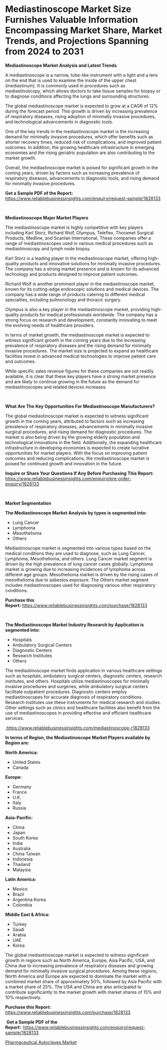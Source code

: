 <p><h1>Mediastinoscope Market Size Furnishes Valuable Information Encompassing Market Share, Market Trends, and Projections Spanning from 2024 to 2031</h1></p><p><strong>Mediastinoscope Market Analysis and Latest Trends</strong></p>
<p><p>A mediastinoscope is a narrow, tube-like instrument with a light and a lens on the end that is used to examine the inside of the upper chest (mediastinum). It is commonly used in procedures such as mediastinoscopy, which allows doctors to take tissue samples for biopsy or to diagnose conditions affecting the lungs and surrounding structures.</p><p>The global mediastinoscope market is expected to grow at a CAGR of 12% during the forecast period. This growth is driven by increasing prevalence of respiratory diseases, rising adoption of minimally invasive procedures, and technological advancements in diagnostic tools.</p><p>One of the key trends in the mediastinoscope market is the increasing demand for minimally invasive procedures, which offer benefits such as shorter recovery times, reduced risk of complications, and improved patient outcomes. In addition, the growing healthcare infrastructure in emerging economies and the rising geriatric population are also contributing to the market growth.</p><p>Overall, the mediastinoscope market is poised for significant growth in the coming years, driven by factors such as increasing prevalence of respiratory diseases, advancements in diagnostic tools, and rising demand for minimally invasive procedures.</p></p>
<p><strong>Get a Sample PDF of the Report:&nbsp;</strong> <a href="https://www.reliablebusinessinsights.com/enquiry/request-sample/1828133">https://www.reliablebusinessinsights.com/enquiry/request-sample/1828133</a></p>
<p>&nbsp;</p>
<p><strong>Mediastinoscope Major Market Players</strong></p>
<p><p>The mediastinoscope market is highly competitive with key players including Karl Storz, Richard Wolf, Olympus, Teleflex, Thoramet Surgical Products, Medline, and Scanlan International. These companies offer a range of mediastinoscopes used in various medical procedures such as mediastinoscopy and lymph node biopsy.</p><p>Karl Storz is a leading player in the mediastinoscope market, offering high-quality products and innovative solutions for minimally invasive procedures. The company has a strong market presence and is known for its advanced technology and products designed to improve patient outcomes.</p><p>Richard Wolf is another prominent player in the mediastinoscope market, known for its cutting-edge endoscopic solutions and medical devices. The company has a wide range of products catering to different medical specialties, including pulmonology and thoracic surgery.</p><p>Olympus is also a key player in the mediastinoscope market, providing high-quality products for medical professionals worldwide. The company has a strong focus on research and development, constantly innovating to meet the evolving needs of healthcare providers.</p><p>In terms of market growth, the mediastinoscope market is expected to witness significant growth in the coming years due to the increasing prevalence of respiratory diseases and the rising demand for minimally invasive procedures. The market size is projected to expand as healthcare facilities invest in advanced medical technologies to improve patient care and outcomes.</p><p>While specific sales revenue figures for these companies are not readily available, it is clear that these key players have a strong market presence and are likely to continue growing in the future as the demand for mediastinoscopes and related devices increases.</p></p>
<p>&nbsp;</p>
<p><strong>What Are The Key Opportunities For Mediastinoscope Manufacturers?</strong></p>
<p><p>The global mediastinoscope market is expected to witness significant growth in the coming years, attributed to factors such as increasing prevalence of respiratory diseases, advancements in minimally invasive surgical procedures, and rising demand for diagnostic procedures. The market is also being driven by the growing elderly population and technological innovations in the field. Additionally, the expanding healthcare infrastructure in developing economies is expected to create lucrative opportunities for market players. With the focus on improving patient outcomes and reducing complications, the mediastinoscope market is poised for continued growth and innovation in the future.</p></p>
<p><strong>Inquire or Share Your Questions If Any Before Purchasing This Report:</strong> <a href="https://www.reliablebusinessinsights.com/enquiry/pre-order-enquiry/1828133">https://www.reliablebusinessinsights.com/enquiry/pre-order-enquiry/1828133</a></p>
<p>&nbsp;</p>
<p><strong>Market Segmentation</strong></p>
<p><strong>The Mediastinoscope Market Analysis by types is segmented into:</strong></p>
<p><ul><li>Lung Cancer</li><li>Lymphoma</li><li>Mesothelioma</li><li>Others</li></ul></p>
<p><p>Mediastinoscope market is segmented into various types based on the medical conditions they are used to diagnose, such as Lung Cancer, Lymphoma, Mesothelioma, and others. Lung Cancer market segment is driven by the high prevalence of lung cancer cases globally. Lymphoma market is growing due to increasing incidences of lymphoma across different age groups. Mesothelioma market is driven by the rising cases of mesothelioma due to asbestos exposure. The Others market segment includes mediastinoscopes used for diagnosing various other respiratory conditions.</p></p>
<p><strong>Purchase this Report:&nbsp;</strong><a href="https://www.reliablebusinessinsights.com/purchase/1828133">https://www.reliablebusinessinsights.com/purchase/1828133</a></p>
<p>&nbsp;</p>
<p><strong>The Mediastinoscope Market Industry Research by Application is segmented into:</strong></p>
<p><ul><li>Hospitals</li><li>Ambulatory Surgical Centers</li><li>Diagnostic Centers</li><li>Research Institutes</li><li>Others</li></ul></p>
<p><p>The mediastinoscope market finds application in various healthcare settings such as hospitals, ambulatory surgical centers, diagnostic centers, research institutes, and others. Hospitals utilize mediastinoscopes for minimally invasive procedures and surgeries, while ambulatory surgical centers facilitate outpatient procedures. Diagnostic centers employ mediastinoscopes for accurate diagnosis of respiratory conditions. Research institutes use these instruments for medical research and studies. Other settings such as clinics and healthcare facilities also benefit from the use of mediastinoscopes in providing effective and efficient healthcare services.</p></p>
<p><a href="https://www.reliablebusinessinsights.com/mediastinoscope-r1828133">&nbsp;https://www.reliablebusinessinsights.com/mediastinoscope-r1828133</a></p>
<p><strong>In terms of Region, the Mediastinoscope Market Players available by Region are:</strong></p>
<p>
    <p> <strong> North America: </strong>
        <ul>
            <li>United States</li>
            <li>Canada</li>
        </ul>
        </p> 
    <p> <strong> Europe: </strong>
        <ul>
            <li>Germany</li>
            <li>France</li>
            <li>U.K.</li>
            <li>Italy</li>
            <li>Russia</li>
        </ul>
        </p> 
    <p> <strong> Asia-Pacific: </strong>
        <ul>
            <li>China</li>
            <li>Japan</li>
            <li>South Korea</li>
            <li>India</li>
            <li>Australia</li>
            <li>China Taiwan</li>
            <li>Indonesia</li>
            <li>Thailand</li>
            <li>Malaysia</li>
        </ul>
        </p> 
    <p> <strong> Latin America: </strong>
        <ul>
            <li>Mexico</li>
            <li>Brazil</li>
            <li>Argentina Korea</li>
            <li>Colombia</li>
        </ul>
        </p> 
    <p> <strong> Middle East & Africa: </strong>
        <ul>
            <li>Turkey</li>
            <li>Saudi</li>
            <li>Arabia</li>
            <li>UAE</li>
            <li>Korea</li>
        </ul>
    </p>
    </p>
<p><p>The global mediastinoscope market is expected to witness significant growth in regions such as North America, Europe, Asia Pacific, USA, and China due to increasing prevalence of respiratory diseases and growing demand for minimally invasive surgical procedures. Among these regions, North America and Europe are expected to dominate the market with a combined market share of approximately 50%, followed by Asia Pacific with a market share of 25%. The USA and China are also anticipated to contribute significantly to the market growth with market shares of 15% and 10% respectively.</p></p>
<p><strong>Purchase this Report: </strong><a href="https://www.reliablebusinessinsights.com/purchase/1828133">https://www.reliablebusinessinsights.com/purchase/1828133</a></p>
<p>&nbsp;<strong>Get a Sample PDF of the Report:&nbsp;&nbsp;</strong><a href="https://www.reliablebusinessinsights.com/enquiry/request-sample/1828133">https://www.reliablebusinessinsights.com/enquiry/request-sample/1828133</a></p>
<p><strong></strong></p>
<p><p><a href="https://github.com/nusratjahan12006/Market-Research-Report-List-2/blob/main/pharmaceutical-autoclaves-market.md">Pharmaceutical Autoclaves Market</a></p></p>